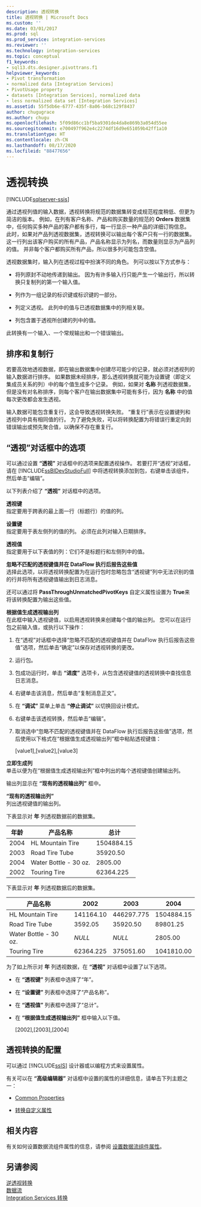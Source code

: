 ```yaml
---
description: 透视转换
title: 透视转换 | Microsoft Docs
ms.custom: ''
ms.date: 03/01/2017
ms.prod: sql
ms.prod_service: integration-services
ms.reviewer: ''
ms.technology: integration-services
ms.topic: conceptual
f1_keywords:
- sql13.dts.designer.pivottrans.f1
helpviewer_keywords:
- Pivot transformation
- normalized data [Integration Services]
- PivotUsage property
- datasets [Integration Services], normalized data
- less normalized data set [Integration Services]
ms.assetid: 55f5db6e-6777-435f-8a06-b68c129f8437
author: chugugrace
ms.author: chugu
ms.openlocfilehash: 5f09d86cc1bf5ba9301de4da8e869b3a054d55ee
ms.sourcegitcommit: e700497f962e4c2274df16d9e651059b42ff1a10
ms.translationtype: HT
ms.contentlocale: zh-CN
ms.lasthandoff: 08/17/2020
ms.locfileid: "88477656"
---
```

# <a name="pivot-transformation"></a>透视转换

[!INCLUDE[sqlserver-ssis](../../../includes/applies-to-version/sqlserver-ssis.md)]


  通过透视列值的输入数据，透视转换将规范的数据集转变成规范程度稍低、但更为简洁的版本。 例如，在列有客户名称、产品和购买数量的规范的 **Orders** 数据集中，任何购买多种产品的客户都有多行，每一行显示一种产品的详细订购信息。 此时，如果对产品列透视数据集，透视转换可以输出每个客户只有一行的数据集。 这一行列出该客户购买的所有产品，产品名称显示为列名，而数量则显示为产品列的值。 并非每个客户都购买所有产品，所以很多列可能包含空值。  
  
 透视数据集时，输入列在透视过程中扮演不同的角色。 列可以按以下方式参与：  
  
-   将列原封不动地传递到输出。 因为有许多输入行只能产生一个输出行，所以转换只复制列的第一个输入值。  
  
-   列作为一组记录的标识键或标识键的一部分。  
  
-   列定义透视。 此列中的值与已透视数据集中的列相关联。  
  
-   列包含置于透视所创建的列中的值。  
  
 此转换有一个输入、一个常规输出和一个错误输出。  
  
## <a name="sort-and-duplicate-rows"></a>排序和复制行  
 若要高效地透视数据，即在输出数据集中创建尽可能少的记录，就必须对透视列的输入数据进行排序。 如果数据未经排序，那么透视转换就可能为设置键（即定义集成员关系的列）中的每个值生成多个记录。 例如，如果对 **名称** 列透视数据集，但是没有对名称排序，则每个客户在输出数据集中可能有多行，因为 **名称** 中的值每次更改都会发生透视。  
  
 输入数据可能包含重复行，这会导致透视转换失败。 “重复行”表示在设置键列和透视列中具有相同值的行。 为了避免失败，可以将转换配置为将错误行重定向到错误输出或预先聚合值，以确保不存在重复行。  
  
##  <a name="options-in-the-pivot-dialog-box"></a><a name="options"></a> “透视”对话框中的选项  
 可以通过设置 **“透视”** 对话框中的选项来配置透视操作。 若要打开“透视”对话框，请在 [!INCLUDE[ssBIDevStudioFull](../../../includes/ssbidevstudiofull-md.md)] 中将透视转换添加到包，右键单击该组件，然后单击“编辑”。  
  
 以下列表介绍了 **“透视”** 对话框中的选项。  
  
 **透视键**  
 指定要用于跨表的最上面一行（标题行）的值的列。  
  
 **设置键**  
 指定要用于表左侧列的值的列。 必须在此列对输入日期排序。  
  
 **透视值**  
 指定要用于以下表值的列：它们不是标题行和左侧列中的值。  
  
 **忽略不匹配的透视键值并在 DataFlow 执行后报告这些值**  
 选择此选项，以将透视转换配置为在运行包时忽略包含“透视键”列中无法识别的值的行并将所有透视键值输出到日志消息。  
  
 还可以通过将 **PassThroughUnmatchedPivotKeys** 自定义属性设置为 **True**来将该转换配置为输出这些值。  
  
 **根据值生成透视输出列**  
 在此框中输入透视键值，以启用透视转换来创建每个值的输出列。 您可以在运行包之前输入值，或执行以下操作：  
  
1.  在“透视”对话框中选择“忽略不匹配的透视键值并在 DataFlow 执行后报告这些值”选项，然后单击“确定”以保存对透视转换的更改。  
  
2.  运行包。  
  
3.  包成功运行时，单击 **“进度”** 选项卡，从包含透视键值的透视转换中查找信息日志消息。  
  
4.  右键单击该消息，然后单击“复制消息正文”。  
  
5.  在 **“调试”** 菜单上单击 **“停止调试”** 以切换回设计模式。  
  
6.  右键单击该透视转换，然后单击“编辑”。  
  
7.  取消选中“忽略不匹配的透视键值并在 DataFlow 执行后报告这些值”选项，然后使用以下格式在“根据值生成透视输出列”框中粘贴透视键值：  
  
     [value1],[value2],[value3]  
  
 **立即生成列**  
 单击以便为在“根据值生成透视输出列”框中列出的每个透视键值创建输出列。  
  
 输出列显示在 **“现有的透视输出列”** 框中。  
  
 **“现有的透视输出列”**  
 列出透视键值的输出列。  
  
 下表显示对 **年** 列透视数据前的数据集。  
  
|年龄|产品名称|总计|  
|----------|------------------|-----------|  
|2004|HL Mountain Tire|1504884.15|  
|2003|Road Tire Tube|35920.50|  
|2004|Water Bottle - 30 oz.|2805.00|  
|2002|Touring Tire|62364.225|  
  
 下表显示对 **年** 列透视数据后的数据集。  
  
|产品名称|2002|2003|2004|  
|-|----------|----------|----------|  
|HL Mountain Tire|141164.10|446297.775|1504884.15|  
|Road Tire Tube|3592.05|35920.50|89801.25|  
|Water Bottle - 30 oz.|*NULL*|*NULL*|2805.00|  
|Touring Tire|62364.225|375051.60|1041810.00|  
  
 为了如上所示对 **年** 列透视数据，在 **“透视”** 对话框中设置了以下选项。  
  
-   在 **“透视键”** 列表框中选择了“年”。  
  
-   在 **“设置键”** 列表框中选择了“产品名称”。  
  
-   在 **“透视值”** 列表框中选择了“总计”。  
  
-   在 **“根据值生成透视输出列”** 框中输入以下值。  
  
     [2002],[2003],[2004]  
  
## <a name="configuration-of-the-pivot-transformation"></a>透视转换的配置  
 可以通过 [!INCLUDE[ssIS](../../../includes/ssis-md.md)] 设计器或以编程方式来设置属性。  
  
 有关可以在 **“高级编辑器”** 对话框中设置的属性的详细信息，请单击下列主题之一：  
  
-   [Common Properties](https://msdn.microsoft.com/library/51973502-5cc6-4125-9fce-e60fa1b7b796)  
  
-   [转换自定义属性](../../../integration-services/data-flow/transformations/transformation-custom-properties.md)  
  
## <a name="related-content"></a>相关内容  
 有关如何设置数据流组件属性的信息，请参阅 [设置数据流组件属性](../../../integration-services/data-flow/set-the-properties-of-a-data-flow-component.md)。  
  
## <a name="see-also"></a>另请参阅  
 [逆透视转换](../../../integration-services/data-flow/transformations/unpivot-transformation.md)   
 [数据流](../../../integration-services/data-flow/data-flow.md)   
 [Integration Services 转换](../../../integration-services/data-flow/transformations/integration-services-transformations.md)  
  
  
